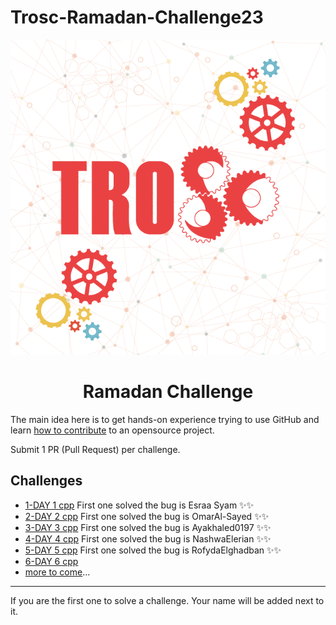 # Trosc-Ramadan-Challenge23

<div align="center">
  <img src="./TROSC.png" />
  <h1>Ramadan Challenge</h1>
</div>


The main idea here is to get hands-on experience trying to use GitHub and learn [how to contribute](https://youtu.be/gnajwrgBNRw) to an opensource project.

Submit 1 PR (Pull Request) per challenge.

## Challenges
- [1-DAY 1 cpp](./Challeges/DAY_01.cpp)  First one solved the bug is Esraa Syam ✨✨
- [2-DAY 2 cpp](./Challeges/DAY_02.cpp)  First one solved the bug is OmarAl-Sayed ✨✨
- [3-DAY 3 cpp](./Challeges/DAY_03.cpp)  First one solved the bug is Ayakhaled0197 ✨✨
- [4-DAY 4 cpp](./Challeges/DAY_04.cpp)  First one solved the bug is NashwaElerian ✨✨
- [5-DAY 5 cpp](./Challeges/DAY_05.cpp)  First one solved the bug is RofydaElghadban ✨✨
- [6-DAY 6 cpp](./Challeges/DAY_06.cpp)
- [more to come](../../issues)...

---
If you are the first one to solve a challenge. Your name will be added next to it.
